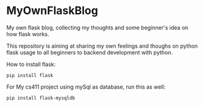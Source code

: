 # MyOwnFlaskBlog
My own flask blog, collecting my thoughts and some beginner's idea on how flask works.


This repository is aiming at sharing my own feelings and thoughs on python flask usage to all beginners to backend development with python. 

How to install flask:
```
pip install flask
```

For My cs411 project using mySql as database, run this as well:
```
pip install flask-mysqldb
```
